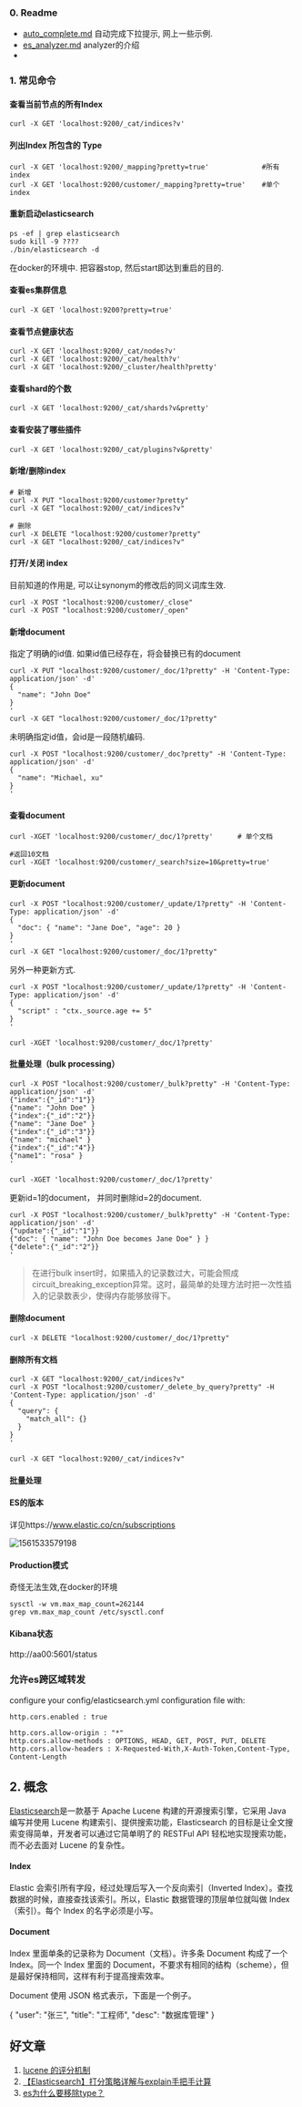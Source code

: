 ### 0. Readme

- [auto_complete.md](auto_complete.md) 自动完成下拉提示, 网上一些示例. 
- [es_analyzer.md](es_analyzer.md) analyzer的介绍
- 

### 1. 常见命令

#### 查看当前节点的所有Index

```shell
curl -X GET 'localhost:9200/_cat/indices?v'	
```

#### 列出Index 所包含的 Type

```shell
curl -X GET 'localhost:9200/_mapping?pretty=true'   	      #所有index
curl -X GET 'localhost:9200/customer/_mapping?pretty=true'    #单个index 
```

#### 重新启动elasticsearch

~~~shell
ps -ef | grep elasticsearch
sudo kill -9 ????
./bin/elasticsearch -d
~~~

在docker的环境中. 把容器stop, 然后start即达到重启的目的. 

#### 查看es集群信息

~~~
curl -X GET 'localhost:9200?pretty=true'
~~~

#### 查看节点健康状态

~~~shell
curl -X GET 'localhost:9200/_cat/nodes?v'
curl -X GET 'localhost:9200/_cat/health?v'
curl -X GET 'localhost:9200/_cluster/health?pretty'
~~~

#### 查看shard的个数

~~~shell
curl -X GET 'localhost:9200/_cat/shards?v&pretty'
~~~

#### 查看安装了哪些插件

~~~shell
curl -X GET 'localhost:9200/_cat/plugins?v&pretty'
~~~

#### 新增/删除index

~~~shell
# 新增
curl -X PUT "localhost:9200/customer?pretty"
curl -X GET "localhost:9200/_cat/indices?v"

# 删除
curl -X DELETE "localhost:9200/customer?pretty"
curl -X GET "localhost:9200/_cat/indices?v"

~~~

#### 打开/关闭 index

目前知道的作用是, 可以让synonym的修改后的同义词库生效. 

~~~shell
curl -X POST "localhost:9200/customer/_close"
curl -X POST "localhost:9200/customer/_open"
~~~

#### 新增document

指定了明确的id值. 如果id值已经存在，将会替换已有的document

~~~shell
curl -X PUT "localhost:9200/customer/_doc/1?pretty" -H 'Content-Type: application/json' -d'
{
  "name": "John Doe"
}
'
curl -X GET "localhost:9200/customer/_doc/1?pretty"
~~~

 未明确指定id值，会id是一段随机编码.

~~~shell
curl -X POST "localhost:9200/customer/_doc?pretty" -H 'Content-Type: application/json' -d'
{
  "name": "Michael, xu"
}
'
~~~

#### 查看document

~~~shell
curl -XGET 'localhost:9200/customer/_doc/1?pretty'      # 单个文档

#返回10文档  
curl -XGET 'localhost:9200/customer/_search?size=10&pretty=true'
~~~

#### 更新document

~~~shell
curl -X POST "localhost:9200/customer/_update/1?pretty" -H 'Content-Type: application/json' -d'
{
  "doc": { "name": "Jane Doe", "age": 20 }
}
'
curl -X GET "localhost:9200/customer/_doc/1?pretty"
~~~

另外一种更新方式. 

~~~shell
curl -X POST "localhost:9200/customer/_update/1?pretty" -H 'Content-Type: application/json' -d'
{
  "script" : "ctx._source.age += 5"
}
'

curl -XGET 'localhost:9200/customer/_doc/1?pretty'	

~~~

#### 批量处理（bulk processing）

~~~shell
curl -X POST "localhost:9200/customer/_bulk?pretty" -H 'Content-Type: application/json' -d'
{"index":{"_id":"1"}}
{"name": "John Doe" }
{"index":{"_id":"2"}}
{"name": "Jane Doe" }
{"index":{"_id":"3"}}
{"name": "michael" }
{"index":{"_id":"4"}}
{"name1": "rosa" }
'

curl -XGET 'localhost:9200/customer/_doc/1?pretty'	
~~~

更新id=1的document， 并同时删除id=2的document. 

~~~shell
curl -X POST "localhost:9200/customer/_bulk?pretty" -H 'Content-Type: application/json' -d'
{"update":{"_id":"1"}}
{"doc": { "name": "John Doe becomes Jane Doe" } }
{"delete":{"_id":"2"}}
'

~~~

> 在进行bulk insert时，如果插入的记录数过大，可能会照成circuit_breaking_exception异常。这时，最简单的处理方法时把一次性插入的记录数表少，使得内存能够放得下。

#### 删除document

```shell
curl -X DELETE "localhost:9200/customer/_doc/1?pretty"
```

#### 删除所有文档

```shell
curl -X GET "localhost:9200/_cat/indices?v" 
curl -X POST "localhost:9200/customer/_delete_by_query?pretty" -H 'Content-Type: application/json' -d'
{
  "query": { 
    "match_all": {}
  }
}
'

curl -X GET "localhost:9200/_cat/indices?v" 
```

#### 批量处理

#### ES的版本

详见https://www.elastic.co/cn/subscriptions

![1561533579198](images/1561533579198.png)

#### Production模式

奇怪无法生效,在docker的环境

~~~
sysctl -w vm.max_map_count=262144
grep vm.max_map_count /etc/sysctl.conf
~~~

#### Kibana状态

http://aa00:5601/status

### 允许es跨区域转发

configure your config/elasticsearch.yml configuration file with:

~~~
http.cors.enabled : true
 
http.cors.allow-origin : "*"
http.cors.allow-methods : OPTIONS, HEAD, GET, POST, PUT, DELETE
http.cors.allow-headers : X-Requested-With,X-Auth-Token,Content-Type, Content-Length
~~~

## 2. 概念

[Elasticsearch](http://www.elasticsearch.org/)是一款基于 Apache Lucene 构建的开源搜索引擎，它采用 Java 编写并使用 Lucene 构建索引、提供搜索功能，Elasticsearch 的目标是让全文搜索变得简单，开发者可以通过它简单明了的 RESTFul API 轻松地实现搜索功能，而不必去面对 Lucene 的复杂性。

#### Index

Elastic 会索引所有字段，经过处理后写入一个反向索引（Inverted Index）。查找数据的时候，直接查找该索引。所以，Elastic 数据管理的顶层单位就叫做 Index（索引）。每个 Index 的名字必须是小写。

#### Document

Index 里面单条的记录称为 Document（文档）。许多条 Document 构成了一个 Index。同一个 Index 里面的 Document，不要求有相同的结构（scheme），但是最好保持相同，这样有利于提高搜索效率。

Document 使用 JSON 格式表示，下面是一个例子。

{   "user": "张三",   "title": "工程师",   "desc": "数据库管理" }

## 好文章

1. [lucene 的评分机制](https://www.cnblogs.com/yjf512/p/4860134.html)
2. [【Elasticsearch】打分策略详解与explain手把手计算](https://blog.csdn.net/molong1208/article/details/50623948)
3. [es为什么要移除type？](https://www.cnblogs.com/huangfox/p/9460361.html)

